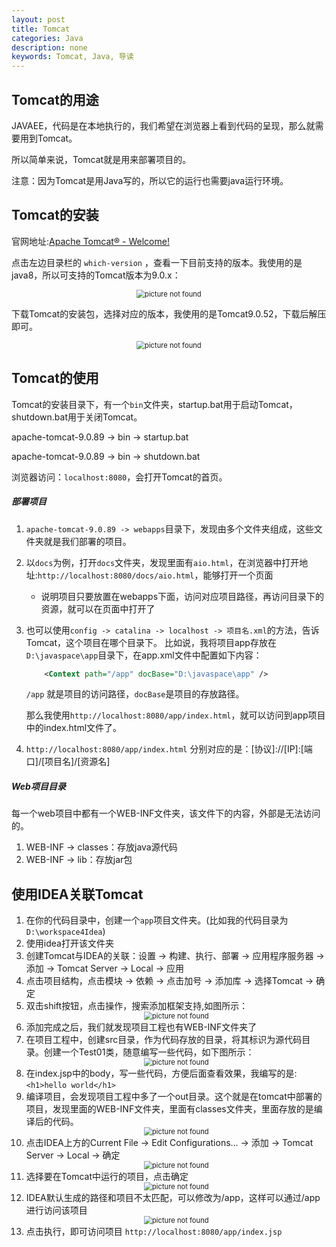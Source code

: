 ```yaml
---
layout: post
title: Tomcat
categories: Java
description: none
keywords: Tomcat, Java, 导读
---
```


## Tomcat的用途

JAVAEE，代码是在本地执行的，我们希望在浏览器上看到代码的呈现，那么就需要用到Tomcat。

所以简单来说，Tomcat就是用来部署项目的。

注意：因为Tomcat是用Java写的，所以它的运行也需要java运行环境。

## Tomcat的安装

官网地址:[Apache Tomcat® - Welcome!](https://tomcat.apache.org/)

点击左边目录栏的 `which-version` ，查看一下目前支持的版本。我使用的是java8，所以可支持的Tomcat版本为9.0.x：
<center>
    <img src="/images/posts/blog/java/Tomcat/9版本.png" alt="picture not found" style="zoom:80%;" />
    <br>
</center>

下载Tomcat的安装包，选择对应的版本，我使用的是Tomcat9.0.52，下载后解压即可。
<center>
    <img src="/images/posts/blog/java/Tomcat/下载9版本.png" alt="picture not found" style="zoom:80%;" />
    <br>
</center>

## Tomcat的使用

Tomcat的安装目录下，有一个`bin`文件夹，startup.bat用于启动Tomcat，shutdown.bat用于关闭Tomcat。

apache-tomcat-9.0.89 -> bin -> startup.bat

apache-tomcat-9.0.89 -> bin -> shutdown.bat

浏览器访问：`localhost:8080`，会打开Tomcat的首页。

##### 部署项目
1. `apache-tomcat-9.0.89 -> webapps`目录下，发现由多个文件夹组成，这些文件夹就是我们部署的项目。
2. 以`docs`为例，打开`docs`文件夹，发现里面有`aio.html`，在浏览器中打开地址:`http://localhost:8080/docs/aio.html`，能够打开一个页面
   * 说明项目只要放置在webapps下面，访问对应项目路径，再访问目录下的资源，就可以在页面中打开了

3. 也可以使用`config -> catalina -> localhost -> 项目名.xml`的方法，告诉Tomcat，这个项目在哪个目录下。
   比如说，我将项目app存放在`D:\javaspace\app`目录下，在app.xml文件中配置如下内容：
    ```xml
        <Context path="/app" docBase="D:\javaspace\app" />
    ```
   `/app` 就是项目的访问路径，`docBase`是项目的存放路径。

	那么我使用`http://localhost:8080/app/index.html`，就可以访问到app项目中的index.html文件了。
4. `http://localhost:8080/app/index.html` 分别对应的是：[协议]://[IP]:[端口]/[项目名]/[资源名]

##### Web项目目录

每一个web项目中都有一个WEB-INF文件夹，该文件下的内容，外部是无法访问的。
1. WEB-INF -> classes：存放java源代码
2. WEB-INF -> lib：存放jar包

## 使用IDEA关联Tomcat

1. 在你的代码目录中，创建一个`app`项目文件夹。(比如我的代码目录为`D:\workspace4Idea`)
2. 使用idea打开该文件夹
3. 创建Tomcat与IDEA的关联：设置 -> 构建、执行、部署 -> 应用程序服务器 -> 添加 -> Tomcat Server -> Local -> 应用
4. 点击项目结构，点击模块 -> 依赖 -> 点击加号 -> 添加库 -> 选择Tomcat -> 确定
5. 双击shift按钮，点击操作，搜索添加框架支持,如图所示：
   <center>
    <img src="/images/posts/blog/java/Tomcat/img.png" alt="picture not found" style="zoom:80%;" />
    <br>
    </center>
6. 添加完成之后，我们就发现项目工程也有WEB-INF文件夹了
7. 在项目工程中，创建src目录，作为代码存放的目录，将其标识为源代码目录。创建一个Test01类，随意编写一些代码，如下图所示：
    <center>
    <img src="/images/posts/blog/java/Tomcat/img_1.png" alt="picture not found" style="zoom:80%;" />
    <br>
    </center>
8. 在index.jsp中的body，写一些代码，方便后面查看效果，我编写的是:
   `<h1>hello world</h1>`
9. 编译项目，会发现项目工程中多了一个out目录。这个就是在tomcat中部署的项目，发现里面的WEB-INF文件夹，里面有classes文件夹，里面存放的是编译后的代码。
     <center>
    <img src="/images/posts/blog/java/Tomcat/img_3.png" alt="picture not found" style="zoom:80%;" />
    <br>
    </center>
9. 点击IDEA上方的Current File -> Edit Configurations... -> 添加 -> Tomcat Server -> Local -> 确定
   <center>
    <img src="/images/posts/blog/java/Tomcat/img_2.png" alt="picture not found" style="zoom:80%;" />
    <br>
    </center>
10. 选择要在Tomcat中运行的项目，点击确定
    <center>
    <img src="/images/posts/blog/java/Tomcat/img_3.png" alt="picture not found" style="zoom:80%;" />
    <br>
    </center>
11. IDEA默认生成的路径和项目不太匹配，可以修改为/app，这样可以通过/app进行访问该项目
    <center>
    <img src="/images/posts/blog/java/Tomcat/img_4.png" alt="picture not found" style="zoom:80%;" />
    <br>
    </center>
12. 点击执行，即可访问项目  `http://localhost:8080/app/index.jsp`